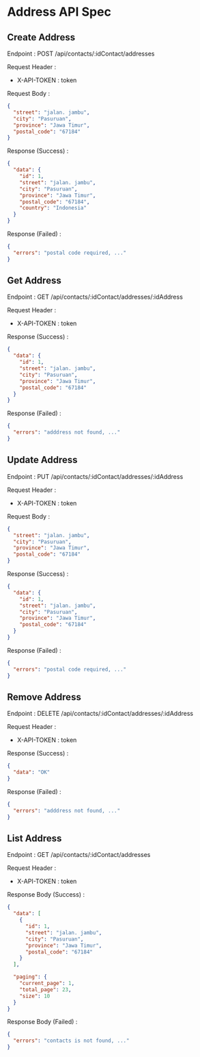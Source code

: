 # Address API Spec

## Create Address

Endpoint : POST /api/contacts/:idContact/addresses

Request Header :

- X-API-TOKEN : token

Request Body :

```json
{
  "street": "jalan. jambu",
  "city": "Pasuruan",
  "province": "Jawa Timur",
  "postal_code": "67184"
}
```

Response (Success) :

```json
{
  "data": {
    "id": 1,
    "street": "jalan. jambu",
    "city": "Pasuruan",
    "province": "Jawa Timur",
    "postal_code": "67184",
    "country": "Indonesia"
  }
}
```

Response (Failed) :

```json
{
  "errors": "postal code required, ..."
}
```

## Get Address

Endpoint : GET /api/contacts/:idContact/addresses/:idAddress

Request Header :

- X-API-TOKEN : token

Response (Success) :

```json
{
  "data": {
    "id": 1,
    "street": "jalan. jambu",
    "city": "Pasuruan",
    "province": "Jawa Timur",
    "postal_code": "67184"
  }
}
```

Response (Failed) :

```json
{
  "errors": "adddress not found, ..."
}
```

## Update Address

Endpoint : PUT /api/contacts/:idContact/addresses/:idAddress

Request Header :

- X-API-TOKEN : token

Request Body :

```json
{
  "street": "jalan. jambu",
  "city": "Pasuruan",
  "province": "Jawa Timur",
  "postal_code": "67184"
}
```

Response (Success) :

```json
{
  "data": {
    "id": 1,
    "street": "jalan. jambu",
    "city": "Pasuruan",
    "province": "Jawa Timur",
    "postal_code": "67184"
  }
}
```

Response (Failed) :

```json
{
  "errors": "postal code required, ..."
}
```

## Remove Address

Endpoint : DELETE /api/contacts/:idContact/addresses/:idAddress

Request Header :

- X-API-TOKEN : token

Response (Success) :

```json
{
  "data": "OK"
}
```

Response (Failed) :

```json
{
  "errors": "adddress not found, ..."
}
```

## List Address

Endpoint : GET /api/contacts/:idContact/addresses

Request Header :

- X-API-TOKEN : token

Response Body (Success) :

```json
{
  "data": [
    {
      "id": 1,
      "street": "jalan. jambu",
      "city": "Pasuruan",
      "province": "Jawa Timur",
      "postal_code": "67184"
    }
  ],

  "paging": {
    "current_page": 1,
    "total_page": 23,
    "size": 10
  }
}
```

Response Body (Failed) :

```json
{
  "errors": "contacts is not found, ..."
}
```
